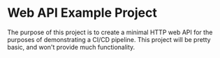 # Web API Example Project
The purpose of this project is to create a minimal HTTP web API for the purposes of demonstrating a CI/CD pipeline.
This project will be pretty basic, and won't provide much functionality.